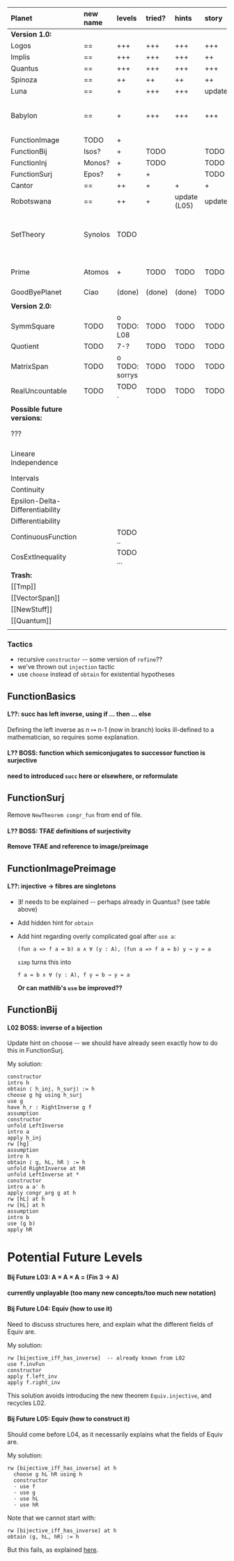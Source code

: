 
| Planet                        | new name | levels         | tried? | hints        | story  | summary | picture | desirable changes                                                                                |
|:------------------------------|:---------|:---------------|:-------|:-------------|:-------|:--------|:--------|:-------------------------------------------------------------------------------------------------|
| **Version 1.0:**              |          |                |        |              |        |         |         |                                                                                                  |
| Logos                         | ==       | +++            | +++    | +++          | +++    | +       | +++     | JE: DONE                                                                                         |
| Implis                        | ==       | +++            | +++    | +++          | ++     | +       | +++     | JE: DONE                                                                                         |
| Quantus                       | ==       | +++            | +++    | +++          | +++    | +       | +++     | JE: DONE                                                                                         |
| Spinoza                       | ==       | ++             | ++     | ++           | ++     |         | +++     |                                                                                                  |
| Luna                          | ==       | +              | +++    | +++          | update |         | +++     |                                                                                                  |
| Babylon                       | ==       | +              | +++    | +++          | +++    |         | +++     | TODO: introduce (Finset.)sum_subset  (for Robotswana L05)                                        |
| FunctionImage                 | TODO     | +              |        |              |        |         | TODO    |                                                                                                  |
| FunctionBij                   | Isos?    | +              | TODO   |              | TODO   |         | TODO    |                                                                                                  |
| FunctionInj                   | Monos?   | +              | TODO   |              | TODO   |         | TODO    |                                                                                                  |
| FunctionSurj                  | Epos?    | +              | +      |              | TODO   |         | TODO    |                                                                                                  |
| Cantor                        | ==       | ++             | +      | +            | +      |         | +++     |                                                                                                  |
| Robotswana                    | ==       | ++             | +      | update (L05) | update |         | +++     |                                                                                                  |
| SetTheory                     | Synolos  | TODO           |        |              |        |         |         | TODO: use set of primes in examples; introduce Finite; new Boss: set of primes is infinite                                                        |
| Prime                         | Atomos   | +              | TODO   | TODO         | TODO   |         | TODO    | (introduce ∃!) TODO: Boss: only even prime is 2 |
| GoodByePlanet                 | Ciao     | (done)         | (done) | (done)       | TODO   |         | +++     |                                                                                                  |
|                               |          |                |        |              |        |         |         |                                                                                                  |
| **Version 2.0:**              |          |                |        |              |        |         |         |                                                                                                  |
| SymmSquare                    | TODO     | o TODO: L08    | TODO   | TODO         | TODO   |         | TODO    |                                                                                                  |
| Quotient                      | TODO     | 7-?            | TODO   | TODO         | TODO   |         | TODO    |                                                                                                  |
| MatrixSpan                    | TODO     | o TODO: sorrys | TODO   | TODO         | TODO   |         | TODO    |                                                                                                  |
| RealUncountable               | TODO     | TODO .         | TODO   | TODO         | TODO   |         | TODO    |                                                                                                  |
|                               |          |                |        |              |        |         |         |                                                                                                  |
| **Possible future versions:** |          |                |        |              |        |         |         |                                                                                                  |
|  ???                          |          |                |        |              |        |         | +++ (librarian)        |                                                                                                  |                                
| Lineare Independence          |          |                |        |              |        |         | +++ (mushrooms with flags)  |                                                                                                  |  
| Intervals          |          |                |        |              |        |         |     |                                                                                                  |  
| Continuity          |          |                |        |              |        |         |     |                                                                                                  |  
| Epsilon-Delta-Differentiability |          |                |        |              |        |         | +++ (ants) |                                                                                                  |
| Differentiability             |          |                |        |              |        |         | +++ (snail) |                                                                                                  |
| ContinuousFunction            |          | TODO ..        |        |              |        |         |         |                                                                                                  |
| CosExtInequality              |          | TODO ...       |        |              |        |         |         |                                                                                                  |
|                               |          |                |        |              |        |         |         |                                                                                                  |
| **Trash:**                    |          |                |        |              |        |         |         |                                                                                                  |
| [[Tmp]]                       |          |                |        |              |        |         |         |                                                                                                  |
| [[VectorSpan]]                |          |                |        |              |        |         |         |                                                                                                  |
| [[NewStuff]]                  |          |                |        |              |        |         |         |                                                                                                  |
| [[Quantum]]                   |          |                |        |              |        |         |         |                                                                                                  |
                                                                   |

### Tactics

- recursive `constructor` -- some version of `refine`??
- we've thrown out `injection` tactic
- use `choose` instead of `obtain` for existential hypotheses

## FunctionBasics

#### L??: succ has left inverse, using if … then … else
Defining the left inverse as n ↦ n-1 (now in branch) looks ill-defined to a mathematician, so requires some explanation.

#### L?? BOSS: function which semiconjugates to successor function is surjective

**need to introduced `succ` here or elsewhere, or reformulate**

## FunctionSurj

Remove `NewTheorem congr_fun` from end of file.

#### L?? BOSS: TFAE definitions of surjectivity

**Remove TFAE and reference to image/preimage**


## FunctionImagePreimage

#### L??: injective → fibres are singletons
- ∃! needs to be explained -- perhaps already in Quantus? (see table above)
- Add hidden hint for `obtain`
- Add hint regarding overly complicated goal after `use a`:

  `(fun a => f a = b) a ∧ ∀ (y : A), (fun a => f a = b) y → y = a`

  `simp` turns this into

  `f a = b ∧ ∀ (y : A), f y = b → y = a`

  **Or can mathlib's `use` be improved??**

## FunctionBij

#### L02 BOSS: inverse of a bijection

Update hint on choose -- we should have already seen exactly how to do this in FunctionSurj.

My solution:
````
constructor
intro h
obtain ⟨ h_inj, h_surj⟩ := h
choose g hg using h_surj
use g
have h_r : RightInverse g f
assumption
constructor
unfold LeftInverse
intro a
apply h_inj
rw [hg]
assumption
intro h
obtain ⟨ g, hL, hR ⟩ := h
unfold RightInverse at hR
unfold LeftInverse at *
constructor
intro a a' h
apply congr_arg g at h
rw [hL] at h
rw [hL] at h
assumption
intro b
use (g b)
apply hR
````

# Potential Future Levels

#### Bij Future L03: A × A × A = (Fin 3 → A)

**currently unplayable (too many new concepts/too much new notation)**

#### Bij Future L04: Equiv (how to use it)

Need to discuss structures here, and explain what the different fields of Equiv are.

My solution:
````
rw [bijective_iff_has_inverse]  -- already known from L02
use f.invFun
constructor
apply f.left_inv
apply f.right_inv
````
This solution avoids introducing the new theorem `Equiv.injective`, and recycles L02.


#### Bij Future L05: Equiv (how to construct it)

Should come before L04, as it necessarily explains what the fields of Equiv are.

My solution:
````
rw [bijective_iff_has_inverse] at h
  choose g hL hR using h
  constructor
  · use f
  · use g
  · use hL
  · use hR
````

Note that we cannot start with:
````
rw [bijective_iff_has_inverse] at h
obtain ⟨g, hL, hR⟩ := h
````
But this fails, as explained [here](https://leanprover-community.github.io/mathlib4_docs//Init/Core.html#Exists).
